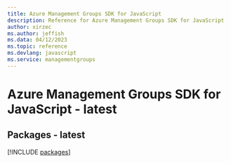 ```yaml
---
title: Azure Management Groups SDK for JavaScript
description: Reference for Azure Management Groups SDK for JavaScript
author: xirzec
ms.author: jeffish
ms.data: 04/12/2023
ms.topic: reference
ms.devlang: javascript
ms.service: managementgroups
---
```

# Azure Management Groups SDK for JavaScript - latest
## Packages - latest
[!INCLUDE [packages](management-groups-index.md)]